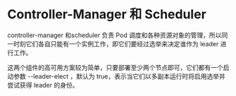 # Controller-Manager 和 Scheduler 

controller-manager 和scheduler 负责 Pod 调度和各种资源对象的管理，所以同一时刻它们各自只能有一个实例工作，即它们要经过选举来决定谁作为 leader 进行工作。

这两个组件的高可用方案较为简单，只要部署至少两个节点即可，它们都有一个启动参数 --leader-elect ，默认为 true，表示当它们以多副本运行时将启用选举并尝试获得 leader 的身份。